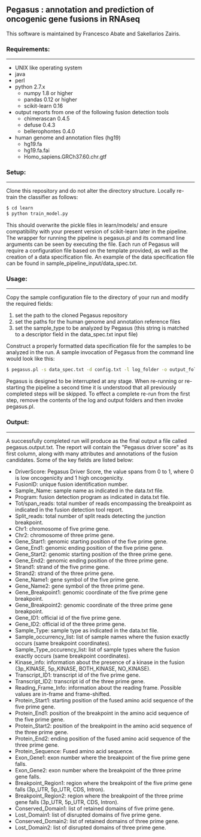 ## Pegasus : annotation and prediction of oncogenic gene fusions in RNAseq ##

This software is maintained by Francesco Abate and Sakellarios Zairis.


### Requirements: ###
---

- UNIX like operating system
- java
- perl
- python 2.7.x 
    - numpy 1.8 or higher
    - pandas 0.12 or higher
    - scikit-learn 0.16
- output reports from one of the following fusion detection tools
    - chimerascan 0.4.5
    - defuse 0.4.3
    - bellerophontes 0.4.0
- human genome and annotation files (hg19)
    - hg19.fa
    - hg19.fa.fai
    - Homo_sapiens.GRCh37.60.chr.gtf


### Setup: ###
---

Clone this repository and do not alter the directory structure.
Locally re-train the classifier as follows:
```bash
$ cd learn
$ python train_model.py
```
This should overwrite the pickle files in learn/models/ and ensure compatibility with your present version of scikit-learn later in the pipeline.
The wrapper for running the pipeline is pegasus.pl and its command line arguments can be seen by executing the file.
Each run of Pegasus will require a configuration file based on the template provided, as well as the creation of a data specification file.
An example of the data specification file can be found in sample_pipeline_input/data_spec.txt.


### Usage: ###
---

Copy the sample configuration file to the directory of your run and modify the required fields:

1. set the path to the cloned Pegasus repository
2. set the paths for the human genome and annotation reference files
3. set the sample_type to be analyzed by Pegasus (this string is matched to a descriptor field in the data_spec.txt input file)

Construct a properly formatted data specification file for the samples to be analyzed in the run.
A sample invocation of Pegasus from the command line would look like this:

```bash
$ pegasus.pl -s data_spec.txt -d config.txt -l log_folder -o output_folder
```
Pegasus is designed to be interrupted at any stage.
When re-running or re-starting the pipeline a second time it is understood that all previously completed steps will be skipped.
To effect a complete re-run from the first step, remove the contents of the log and output folders and then invoke pegasus.pl.


### Output: ###
---

A successfully completed run will produce as the final output a file called pegasus.output.txt.
The report will contain the "Pegasus driver score" as its first column, along with many attributes and annotations of the fusion candidates.
Some of the key fields are listed below:

- DriverScore: Pegasus Driver Score, the value spans from 0 to 1, where 0 is low oncogenicity and 1 high oncogenicity.
- FusionID: unique fusion identification number.
- Sample_Name: sample name as indicated in the data.txt file.
- Program: fusion detection program as indicated in data.txt file.
- Tot/span_reads: total number of reads encompassing the breakpoint as indicated in the fusion detection tool report.
- Split_reads: total number of split reads detecting the junction breakpoint.
- Chr1: chromosome of five prime gene.
- Chr2: chromosome of three prime gene.
- Gene_Start1: genomic starting position of the five prime gene.
- Gene_End1: genomic ending position of the five prime gene.
- Gene_Start2: genomic starting position of the three prime gene.
- Gene_End2: genomic ending position of the three prime gene.
- Strand1: strand of the five prime gene.
- Strand2: strand of the three prime gene.
- Gene_Name1: gene symbol of the five prime gene.
- Gene_Name2: gene symbol of the three prime gene.
- Gene_Breakpoint1: genomic coordinate of the five prime gene breakpoint.
- Gene_Breakpoint2: genomic coordinate of the three prime gene breakpoint.
- Gene_ID1: official id of the five prime gene.
- Gene_ID2: official id of the three prime gene.
- Sample_Type: sample type as indicated in the data.txt file.
- Sample_occurrency_list: list of sample names where the fusion exactly occurs (same breakpoint coordinates).
- Sample_Type_occurency_list: list of sample types where the fusion exactly occurs (same breakpoint coordinates).
- Kinase_info: information about the presence of a kinase in the fusion (3p_KINASE, 5p_KINASE, BOTH_KINASE, NO_KINASE).
- Transcript_ID1: transcript id of the five prime gene.
- Transcript_ID2: transcript id of the three prime gene.
- Reading_Frame_Info: information about the reading frame. Possible values are in-frame and frame-shifted.
- Protein_Start1: starting position of the fused amino acid sequence of the five prime gene.
- Protein_End1: position of the breakpoint in the amino acid sequence of the five prime gene. 
- Protein_Start2: position of the breakpoint in the amino acid sequence of the three prime gene. 
- Protein_End2: ending position of the fused amino acid sequence of the three prime gene.
- Protein_Sequence: Fused amino acid sequence.
- Exon_Gene1: exon number where the breakpoint of the five prime gene falls.
- Exon_Gene2: exon number where the breakpoint of the three prime gene falls.
- Breakpoint_Region1: region where the breakpoint of the five prime gene falls (3p_UTR, 5p_UTR, CDS, Intron).
- Breakpoint_Region2: region where the breakpoint of the three prime gene falls (3p_UTR, 5p_UTR, CDS, Intron).
- Conserved_Domain1: list of retained domains of five prime gene.
- Lost_Domain1: list of disrupted domains of five prime gene.
- Conserved_Domain2: list of retained domains of three prime gene.
- Lost_Domain2: list of disrupted domains of three prime gene.
